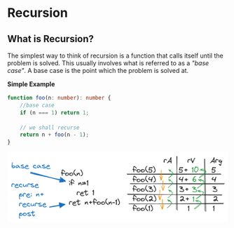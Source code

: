 # Recursion

## What is Recursion?

The simplest way to think of recursion is a function that calls itself until the problem is solved. This usually involves what is referred to as a _"base case"_. A base case is the point which the problem is solved at.

**Simple Example**

```typescript
function foo(n: number): number {
    //base case
    if (n === 1) return 1;

    // we shall recurse
    return n + foo(n - 1);
}
```

![recursion](./images/recursion.excalidraw.png)

